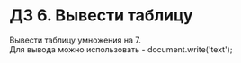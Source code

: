 # ДЗ 6. Вывести таблицу

Вывести таблицу умножения на 7.  
Для вывода можно использовать - document.write('text');